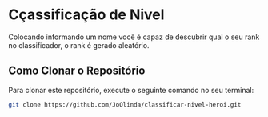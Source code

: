 # Cçassificação de Nivel

Colocando informando um nome você é capaz de descubrir qual o seu rank no classificador, o rank é gerado aleatório.

## Como Clonar o Repositório

Para clonar este repositório, execute o seguinte comando no seu terminal:

```bash
git clone https://github.com/JoOlinda/classificar-nivel-heroi.git
